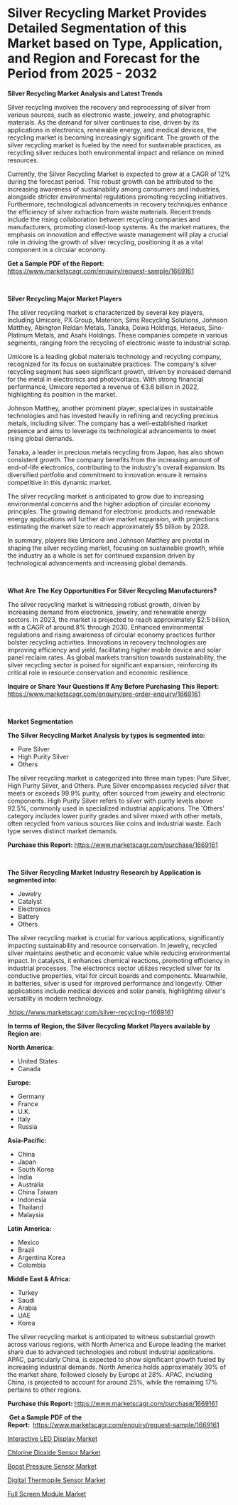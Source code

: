 <p><h1>Silver Recycling Market Provides Detailed Segmentation of this Market based on Type, Application, and Region and Forecast for the Period from 2025 - 2032</h1></p><p><strong>Silver Recycling Market Analysis and Latest Trends</strong></p>
<p><p>Silver recycling involves the recovery and reprocessing of silver from various sources, such as electronic waste, jewelry, and photographic materials. As the demand for silver continues to rise, driven by its applications in electronics, renewable energy, and medical devices, the recycling market is becoming increasingly significant. The growth of the silver recycling market is fueled by the need for sustainable practices, as recycling silver reduces both environmental impact and reliance on mined resources.</p><p>Currently, the Silver Recycling Market is expected to grow at a CAGR of 12% during the forecast period. This robust growth can be attributed to the increasing awareness of sustainability among consumers and industries, alongside stricter environmental regulations promoting recycling initiatives. Furthermore, technological advancements in recovery techniques enhance the efficiency of silver extraction from waste materials. Recent trends include the rising collaboration between recycling companies and manufacturers, promoting closed-loop systems. As the market matures, the emphasis on innovation and effective waste management will play a crucial role in driving the growth of silver recycling, positioning it as a vital component in a circular economy.</p></p>
<p><strong>Get a Sample PDF of the Report:&nbsp;</strong> <a href="https://www.marketscagr.com/enquiry/request-sample/1669161?utm_campaign=2471&utm_medium=2&utm_source=Github&utm_content=ia&utm_term=10032025&utm_id=silver-recycling">https://www.marketscagr.com/enquiry/request-sample/1669161</a></p>
<p>&nbsp;</p>
<p><strong>Silver Recycling Major Market Players</strong></p>
<p><p>The silver recycling market is characterized by several key players, including Umicore, PX Group, Materion, Sims Recycling Solutions, Johnson Matthey, Abington Reldan Metals, Tanaka, Dowa Holdings, Heraeus, Sino-Platinum Metals, and Asahi Holdings. These companies compete in various segments, ranging from the recycling of electronic waste to industrial scrap.</p><p>Umicore is a leading global materials technology and recycling company, recognized for its focus on sustainable practices. The company's silver recycling segment has seen significant growth, driven by increased demand for the metal in electronics and photovoltaics. With strong financial performance, Umicore reported a revenue of €3.6 billion in 2022, highlighting its position in the market.</p><p>Johnson Matthey, another prominent player, specializes in sustainable technologies and has invested heavily in refining and recycling precious metals, including silver. The company has a well-established market presence and aims to leverage its technological advancements to meet rising global demands.</p><p>Tanaka, a leader in precious metals recycling from Japan, has also shown consistent growth. The company benefits from the increasing amount of end-of-life electronics, contributing to the industry's overall expansion. Its diversified portfolio and commitment to innovation ensure it remains competitive in this dynamic market.</p><p>The silver recycling market is anticipated to grow due to increasing environmental concerns and the higher adoption of circular economy principles. The growing demand for electronic products and renewable energy applications will further drive market expansion, with projections estimating the market size to reach approximately $5 billion by 2028.</p><p>In summary, players like Umicore and Johnson Matthey are pivotal in shaping the silver recycling market, focusing on sustainable growth, while the industry as a whole is set for continued expansion driven by technological advancements and increasing global demands.</p></p>
<p>&nbsp;</p>
<p><strong>What Are The Key Opportunities For Silver Recycling Manufacturers?</strong></p>
<p><p>The silver recycling market is witnessing robust growth, driven by increasing demand from electronics, jewelry, and renewable energy sectors. In 2023, the market is projected to reach approximately $2.5 billion, with a CAGR of around 8% through 2030. Enhanced environmental regulations and rising awareness of circular economy practices further bolster recycling activities. Innovations in recovery technologies are improving efficiency and yield, facilitating higher mobile device and solar panel reclaim rates. As global markets transition towards sustainability, the silver recycling sector is poised for significant expansion, reinforcing its critical role in resource conservation and economic resilience.</p></p>
<p><strong>Inquire or Share Your Questions If Any Before Purchasing This Report:</strong> <a href="https://www.marketscagr.com/enquiry/pre-order-enquiry/1669161?utm_campaign=2471&utm_medium=2&utm_source=Github&utm_content=ia&utm_term=10032025&utm_id=silver-recycling">https://www.marketscagr.com/enquiry/pre-order-enquiry/1669161</a></p>
<p>&nbsp;</p>
<p><strong>Market Segmentation</strong></p>
<p><strong>The Silver Recycling Market Analysis by types is segmented into:</strong></p>
<p><ul><li>Pure Silver</li><li>High Purity Silver</li><li>Others</li></ul></p>
<p><p>The silver recycling market is categorized into three main types: Pure Silver, High Purity Silver, and Others. Pure Silver encompasses recycled silver that meets or exceeds 99.9% purity, often sourced from jewelry and electronic components. High Purity Silver refers to silver with purity levels above 92.5%, commonly used in specialized industrial applications. The 'Others' category includes lower purity grades and silver mixed with other metals, often recycled from various sources like coins and industrial waste. Each type serves distinct market demands.</p></p>
<p><strong>Purchase this Report:&nbsp;</strong><a href="https://www.marketscagr.com/purchase/1669161?utm_campaign=2471&utm_medium=2&utm_source=Github&utm_content=ia&utm_term=10032025&utm_id=silver-recycling">https://www.marketscagr.com/purchase/1669161</a></p>
<p>&nbsp;</p>
<p><strong>The Silver Recycling Market Industry Research by Application is segmented into:</strong></p>
<p><ul><li>Jewelry</li><li>Catalyst</li><li>Electronics</li><li>Battery</li><li>Others</li></ul></p>
<p><p>The silver recycling market is crucial for various applications, significantly impacting sustainability and resource conservation. In jewelry, recycled silver maintains aesthetic and economic value while reducing environmental impact. In catalysts, it enhances chemical reactions, promoting efficiency in industrial processes. The electronics sector utilizes recycled silver for its conductive properties, vital for circuit boards and components. Meanwhile, in batteries, silver is used for improved performance and longevity. Other applications include medical devices and solar panels, highlighting silver's versatility in modern technology.</p></p>
<p><a href="https://www.marketscagr.com/silver-recycling-r1669161?utm_campaign=2471&utm_medium=2&utm_source=Github&utm_content=ia&utm_term=10032025&utm_id=silver-recycling">&nbsp;https://www.marketscagr.com/silver-recycling-r1669161</a></p>
<p><strong>In terms of Region, the Silver Recycling Market Players available by Region are:</strong></p>
<p>
    <p> <strong> North America: </strong>
        <ul>
            <li>United States</li>
            <li>Canada</li>
        </ul>
        </p> 
    <p> <strong> Europe: </strong>
        <ul>
            <li>Germany</li>
            <li>France</li>
            <li>U.K.</li>
            <li>Italy</li>
            <li>Russia</li>
        </ul>
        </p> 
    <p> <strong> Asia-Pacific: </strong>
        <ul>
            <li>China</li>
            <li>Japan</li>
            <li>South Korea</li>
            <li>India</li>
            <li>Australia</li>
            <li>China Taiwan</li>
            <li>Indonesia</li>
            <li>Thailand</li>
            <li>Malaysia</li>
        </ul>
        </p> 
    <p> <strong> Latin America: </strong>
        <ul>
            <li>Mexico</li>
            <li>Brazil</li>
            <li>Argentina Korea</li>
            <li>Colombia</li>
        </ul>
        </p> 
    <p> <strong> Middle East & Africa: </strong>
        <ul>
            <li>Turkey</li>
            <li>Saudi</li>
            <li>Arabia</li>
            <li>UAE</li>
            <li>Korea</li>
        </ul>
    </p>
    </p>
<p><p>The silver recycling market is anticipated to witness substantial growth across various regions, with North America and Europe leading the market share due to advanced technologies and robust industrial applications. APAC, particularly China, is expected to show significant growth fueled by increasing industrial demands. North America holds approximately 30% of the market share, followed closely by Europe at 28%. APAC, including China, is projected to account for around 25%, while the remaining 17% pertains to other regions.</p></p>
<p><strong>Purchase this Report: </strong><a href="https://www.marketscagr.com/purchase/1669161?utm_campaign=2471&utm_medium=2&utm_source=Github&utm_content=ia&utm_term=10032025&utm_id=silver-recycling">https://www.marketscagr.com/purchase/1669161</a></p>
<p>&nbsp;<strong>Get a Sample PDF of the Report:&nbsp;&nbsp;</strong><a href="https://www.marketscagr.com/enquiry/request-sample/1669161?utm_campaign=2471&utm_medium=2&utm_source=Github&utm_content=ia&utm_term=10032025&utm_id=silver-recycling">https://www.marketscagr.com/enquiry/request-sample/1669161</a></p>
<p><strong></strong></p>
<p><p><a href="https://www.linkedin.com/pulse/interactive-led-display-market-growth-outlook-2025-2032-in-depth-b2lqe?utm_campaign=2471&utm_medium=2&utm_source=Github&utm_content=ia&utm_term=10032025&utm_id=silver-recycling">Interactive LED Display Market</a></p><p><a href="https://www.linkedin.com/pulse/chlorine-dioxide-sensor-market-analysis-from-2025-2032-up9zc?utm_campaign=2471&utm_medium=2&utm_source=Github&utm_content=ia&utm_term=10032025&utm_id=silver-recycling">Chlorine Dioxide Sensor Market</a></p><p><a href="https://www.linkedin.com/pulse/key-trends-revenue-potential-global-boost-pressure-uabyf?utm_campaign=2471&utm_medium=2&utm_source=Github&utm_content=ia&utm_term=10032025&utm_id=silver-recycling">Boost Pressure Sensor Market</a></p><p><a href="https://www.linkedin.com/pulse/growth-segmentation-48-cagr-forecast-digital-thermopile-sensor-jlzge?utm_campaign=2471&utm_medium=2&utm_source=Github&utm_content=ia&utm_term=10032025&utm_id=silver-recycling">Digital Thermopile Sensor Market</a></p><p><a href="https://www.linkedin.com/pulse/insightful-full-screen-module-market-analysis-recent-performance-lmmre?utm_campaign=2471&utm_medium=2&utm_source=Github&utm_content=ia&utm_term=10032025&utm_id=silver-recycling">Full Screen Module Market</a></p></p>